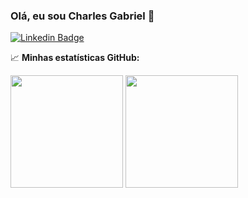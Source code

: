 ### Olá, eu sou Charles Gabriel 👋

[![Linkedin Badge](https://img.shields.io/badge/-LinkedIn-0e76a8?style=flat-square&logo=Linkedin&logoColor=white)](https://www.linkedin.com/in/charles-gabriel-leandro-do-carmo-617b0078/)

📈 **Minhas estatísticas GitHub:**
<p>
<img height="180em" src="https://github-readme-stats.vercel.app/api?username=charlesgabriel&show_icons=true&hide_border=true&&count_private=true&include_all_commits=true" />
<img height="180em" src="https://github-readme-stats.vercel.app/api/top-langs/?username=charlesgabriel&exclude_repo=KNN-Image-Classification&show_icons=true&hide_border=true&layout=compact&langs_count=8"/>
</p>

<!--
**charlesgabriel/charlesgabriel** is a ✨ _special_ ✨ repository because its `README.md` (this file) appears on your GitHub profile.

Here are some ideas to get you started:

- 🔭 I’m currently working on ...
- 🌱 I’m currently learning ...
- 👯 I’m looking to collaborate on ...
- 🤔 I’m looking for help with ...
- 💬 Ask me about ...
- 📫 How to reach me: ...
- 😄 Pronouns: ...
- ⚡ Fun fact: ...
-->
